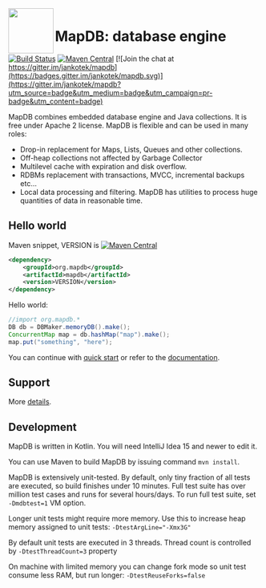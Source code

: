 <img src="https://raw.githubusercontent.com/jankotek/mapdb-site/gh-pages/images/art/rocket-small.png" width=90 height=90 align="left"/>

MapDB: database engine 
=======================
[![Build Status](https://travis-ci.org/jankotek/mapdb.svg?branch=master)](https://travis-ci.org/jankotek/mapdb)
[![Maven Central](https://maven-badges.herokuapp.com/maven-central/org.mapdb/mapdb/badge.svg)](https://search.maven.org/#search%7Cga%7C1%7Cg%3A%22org.mapdb%22%20AND%20a%3Amapdb)
[![Join the chat at https://gitter.im/jankotek/mapdb](https://badges.gitter.im/jankotek/mapdb.svg)](https://gitter.im/jankotek/mapdb?utm_source=badge&utm_medium=badge&utm_campaign=pr-badge&utm_content=badge)


MapDB combines embedded database engine and Java collections.
It is free under Apache 2 license. MapDB is flexible and can be used in many roles:

* Drop-in replacement for Maps, Lists, Queues and other collections.
* Off-heap collections not affected by Garbage Collector
* Multilevel cache with expiration and disk overflow.
* RDBMs replacement with  transactions, MVCC, incremental backups etc…
* Local data processing and filtering. MapDB has utilities to process huge quantities of data in reasonable time.

Hello world
-------------------

Maven snippet, VERSION is [![Maven Central](https://maven-badges.herokuapp.com/maven-central/org.mapdb/mapdb/badge.svg)](https://search.maven.org/#search%7Cga%7C1%7Cg%3A%22org.mapdb%22%20AND%20a%3Amapdb)

```xml
<dependency>
    <groupId>org.mapdb</groupId>
    <artifactId>mapdb</artifactId>
    <version>VERSION</version>
</dependency>
```

Hello world:

```java
//import org.mapdb.*
DB db = DBMaker.memoryDB().make();
ConcurrentMap map = db.hashMap("map").make();
map.put("something", "here");
```

You can continue with [quick start](https://jankotek.gitbooks.io/mapdb/content/quick-start/) or refer to the  [documentation](https://jankotek.gitbooks.io/mapdb/).

Support
------------

More [details](http://www.mapdb.org/support/).

Development
--------------------

MapDB is written in Kotlin. You will need IntelliJ Idea 15 and newer to edit it.

You can use Maven to build MapDB by issuing command `mvn install`.

MapDB is extensively unit-tested.
By default, only tiny fraction of all tests are executed, so build finishes under 10 minutes.
Full test suite has over million test cases and runs for several hours/days.
To run full test suite, set `-Dmdbtest=1` VM option.

Longer unit tests might require more memory. Use this to increase heap memory assigned to unit tests: `-DtestArgLine="-Xmx3G"`

By default unit tests are executed in 3 threads. Thread count is controlled by `-DtestThreadCount=3` property

On machine with limited memory you can change fork mode so unit test consume less RAM, but run longer: `-DtestReuseForks=false`